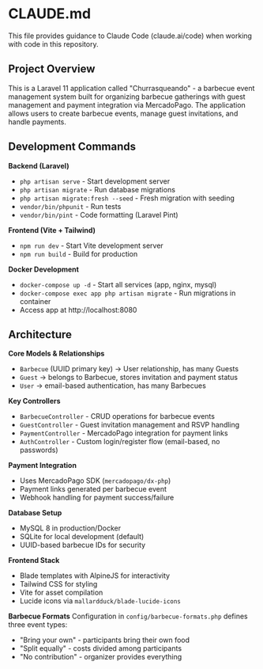 # CLAUDE.md

This file provides guidance to Claude Code (claude.ai/code) when working with code in this repository.

## Project Overview

This is a Laravel 11 application called "Churrasqueando" - a barbecue event management system built for organizing barbecue gatherings with guest management and payment integration via MercadoPago. The application allows users to create barbecue events, manage guest invitations, and handle payments.

## Development Commands

**Backend (Laravel)**
- `php artisan serve` - Start development server
- `php artisan migrate` - Run database migrations
- `php artisan migrate:fresh --seed` - Fresh migration with seeding
- `vendor/bin/phpunit` - Run tests
- `vendor/bin/pint` - Code formatting (Laravel Pint)

**Frontend (Vite + Tailwind)**
- `npm run dev` - Start Vite development server
- `npm run build` - Build for production

**Docker Development**
- `docker-compose up -d` - Start all services (app, nginx, mysql)
- `docker-compose exec app php artisan migrate` - Run migrations in container
- Access app at http://localhost:8080

## Architecture

**Core Models & Relationships**
- `Barbecue` (UUID primary key) → User relationship, has many Guests
- `Guest` → belongs to Barbecue, stores invitation and payment status
- `User` → email-based authentication, has many Barbecues

**Key Controllers**
- `BarbecueController` - CRUD operations for barbecue events
- `GuestController` - Guest invitation management and RSVP handling
- `PaymentController` - MercadoPago integration for payment links
- `AuthController` - Custom login/register flow (email-based, no passwords)

**Payment Integration**
- Uses MercadoPago SDK (`mercadopago/dx-php`)
- Payment links generated per barbecue event
- Webhook handling for payment success/failure

**Database Setup**
- MySQL 8 in production/Docker
- SQLite for local development (default)
- UUID-based barbecue IDs for security

**Frontend Stack**
- Blade templates with AlpineJS for interactivity
- Tailwind CSS for styling
- Vite for asset compilation
- Lucide icons via `mallardduck/blade-lucide-icons`

**Barbecue Formats**
Configuration in `config/barbecue-formats.php` defines three event types:
- "Bring your own" - participants bring their own food
- "Split equally" - costs divided among participants
- "No contribution" - organizer provides everything